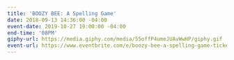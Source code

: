 ```yaml
---
title: 'BOOZY BEE: A Spelling Game'
date: 2018-09-13 14:36:00 -04:00
event-date: 2019-10-27 19:00:00 -04:00
end-time: '08PM'
giphy-url: https://media.giphy.com/media/55offP4umeJUAvWwHP/giphy.gif
event-url: https://www.eventbrite.com/e/boozy-bee-a-spelling-game-tickets-78194272173
---
```


